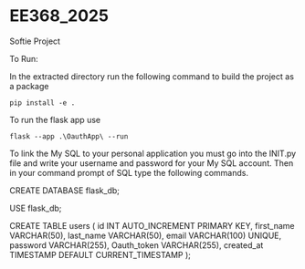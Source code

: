 # EE368_2025
Softie Project

To Run:

In the extracted directory run the following command to build the project as a package
```
pip install -e .
```

To run the flask app use

```
flask --app .\OauthApp\ --run
```

To link the My SQL to your personal application you must go into the INIT.py file and write your username and password for your My SQL account. Then in your command prompt of SQL type the following commands.

CREATE DATABASE flask_db;

USE flask_db;

CREATE TABLE users (
    id INT AUTO_INCREMENT PRIMARY KEY,
    first_name VARCHAR(50),
    last_name VARCHAR(50),
    email VARCHAR(100) UNIQUE,
    password VARCHAR(255),
    Oauth_token VARCHAR(255),
    created_at TIMESTAMP DEFAULT CURRENT_TIMESTAMP
);
